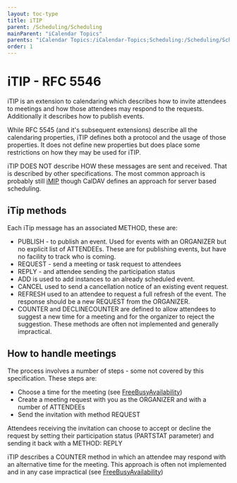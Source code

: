 ```yaml
---
layout: toc-type
title: iTIP
parent: /Scheduling/Scheduling
mainParent: "iCalendar Topics"
parents: "iCalendar Topics:/iCalendar-Topics;Scheduling:/Scheduling/Scheduling/"
order: 1
---
```


# iTIP - RFC 5546

iTIP is an extension to calendaring which describes how to invite attendees to meetings and how those attendees may respond to the requests. Additionally it describes how to publish events.

While RFC 5545 (and it's subsequent extensions) describe all the calendaring properties, iTIP defines both a protocol and the usage of those properties. It does not define new properties but does place some restrictions on how they may be used for iTIP.

iTIP DOES NOT describe HOW these messages are sent and received. That is described by other specifications. The most common approach is probably still [iMIP](/iMIP/iMIP-Introduction/) though CalDAV defines an approach for server based scheduling.

## iTip methods
Each iTip message has an associated METHOD, these are:

   *  PUBLISH - to publish an event. Used for events with an ORGANIZER but
      no explicit list of ATTENDEEs.  These are for publishing events, but have no facility to track who is coming.
   *  REQUEST - send a meeting or task request to attendees
   *  REPLY - and attendee sending the participation status
   *  ADD is used to add instances to an already scheduled event.
   *  CANCEL used to send
      a cancellation notice of an existing event request.
   *  REFRESH used to an attendee to request a full refresh of the
      event. The response should be a new REQUEST from the ORGANIZER.
  *  COUNTER and DECLINECOUNTER  are defined to allow attendees to
     suggest a new time for a meeting and for the organizer to reject
     the suggestion. These methods are often not implemented and
     generally impractical.


## How to handle meetings
The process involves a number of steps - some not covered by this specification. These steps are:

   *  Choose a time for the meeting (see [FreeBusyAvailability](/Scheduling/FreeBusyAvailability/))
   *  Create a meeting request with you as the ORGANIZER and with a number of ATTENDEEs
   *  Send the invitation with method REQUEST

Attendees receiving the invitation can choose to accept or decline the request by setting their participation status (PARTSTAT parameter) and sending it back with a METHOD: REPLY

iTIP describes a COUNTER method in which an attendee may respond with an alternative time for the meeting. This approach is often not implemented and in any case impractical (see [FreeBusyAvailability](/Scheduling/FreeBusyAvailability/))
